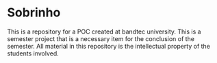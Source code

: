 # Sobrinho
This is a repository for a POC created at bandtec university. This is a semester project that is a necessary item for the conclusion of the semester. All material in this repository is the intellectual property of the students involved.
